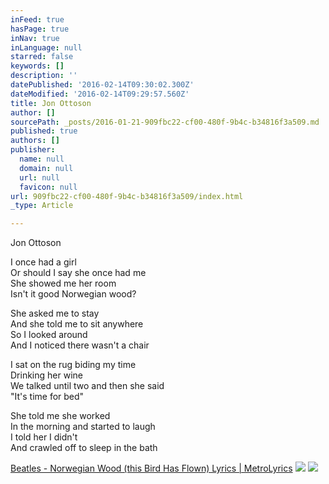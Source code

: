 ```yaml
---
inFeed: true
hasPage: true
inNav: true
inLanguage: null
starred: false
keywords: []
description: ''
datePublished: '2016-02-14T09:30:02.300Z'
dateModified: '2016-02-14T09:29:57.560Z'
title: Jon Ottoson
author: []
sourcePath: _posts/2016-01-21-909fbc22-cf00-480f-9b4c-b34816f3a509.md
published: true
authors: []
publisher:
  name: null
  domain: null
  url: null
  favicon: null
url: 909fbc22-cf00-480f-9b4c-b34816f3a509/index.html
_type: Article

---
```

Jon Ottoson

I once had a girl  
Or should I say she once had me  
She showed me her room  
Isn't it good Norwegian wood?

She asked me to stay  
And she told me to sit anywhere  
So I looked around  
And I noticed there wasn't a chair

I sat on the rug biding my time  
Drinking her wine  
We talked until two and then she said  
"It's time for bed"

She told me she worked  
In the morning and started to laugh  
I told her I didn't  
And crawled off to sleep in the bath

[Beatles - Norwegian Wood (this Bird Has Flown) Lyrics | MetroLyrics][0]
![](https://the-grid-user-content.s3-us-west-2.amazonaws.com/4a3c0d1b-06f0-4bb2-be9c-fa83dc5d8455.jpg)
![](https://the-grid-user-content.s3-us-west-2.amazonaws.com/95dd93d0-5da0-4499-868b-d42ef2c2f1e0.jpg)

[0]: http://www.metrolyrics.com/norwegian-wood-this-bird-has-flown-lyrics-beatles.html#ixzz3xuqR5nSA